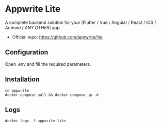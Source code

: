# Appwrite Lite
A complete backend solution for your [Flutter / Vue / Angular / React / iOS / Android / *ANY OTHER*] app

* Official repo: https://github.com/appwrite/lite

## Configuration
Open .env and fill the required parameters.

## Installation

```
cd appwrite
docker-compose pull && docker-compose up -d
```

## Logs
```
docker logs -f appwrite-lite
```